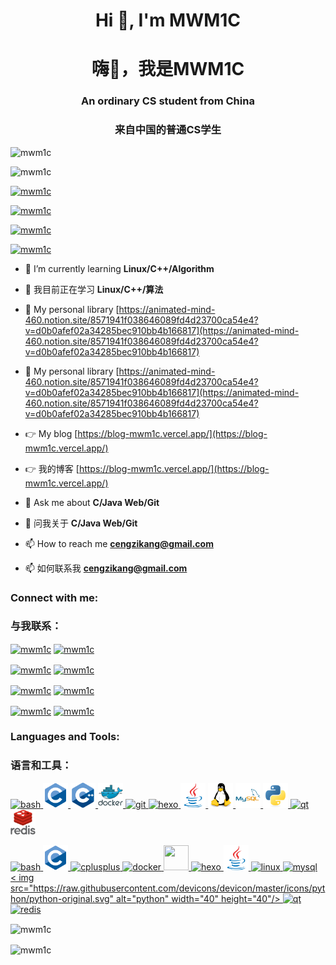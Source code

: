 <h1 align="center">Hi 👋, I'm MWM1C</h1>
<h1 align="center">嗨👋，我是MWM1C</h1>

<h3 align="center">An ordinary CS student from China</h3>
<h3 align="center">来自中国的普通CS学生</h3>


<p align="left"> <img src="https://komarev.com/ghpvc/?username=mwm1c&label=Profile%20views&color=0e75b6&style=flat" alt="mwm1c" /> </p>
<p align="left"> <img src="https://komarev.com/ghpvc/?username=mwm1c&label=Profile%20views&color=0e75b6&style=flat" alt="mwm1c" /> </p>


<p align="left"> <a href="https://github.com/ryo-ma/github-profile-trophy"><img src="https://github-profile-trophy.vercel.app/?username=mwm1c" alt="mwm1c" /></a> </p>
<p align="left"> <a href="https://github.com/ryo-ma/github-profile-trophy"><img src="https://github-profile-trophy.vercel.app /?用户名=mwm1c" alt="mwm1c" /></a> </p>


<p align="left"> <a href="https://twitter.com/mwm1c" target="blank"><img src="https://img.shields.io/twitter/follow/mwm1c?logo=twitter&style=for-the-badge" alt="mwm1c" /></a> </p>
<p align="left"> <a href="https://twitter.com/mwm1c" target="blank"><img src="https://img.shields.io/twitter/follow/mwm1c? logo=twitter&style=for-the-badge" alt="mwm1c" /></a> </p>


- 🌱 I’m currently learning **Linux/C++/Algorithm**
- 🌱 我目前正在学习 **Linux/C++/算法**


- 📗 My personal library [https://animated-mind-460.notion.site/8571941f038646089fd4d23700ca54e4?v=d0b0afef02a34285bec910bb4b166817](https://animated-mind-460.notion.site/8571941f038646089fd4d23700ca54e4?v=d0b0afef02a34285bec910bb4b166817)
- 📗 My personal library [https://animated-mind-460.notion.site/8571941f038646089fd4d23700ca54e4?v=d0b0afef02a34285bec910bb4b166817](https://animated-mind-460.notion.site/8571941f038646089fd4d23700ca54e4?v=d0b0afef02a34285bec910bb4b166817)


- :point_right: My blog [https://blog-mwm1c.vercel.app/](https://blog-mwm1c.vercel.app/)
- :point_right: 我的博客 [https://blog-mwm1c.vercel.app/](https://blog-mwm1c.vercel.app/)


- 💬 Ask me about **C/Java Web/Git**
- 💬 问我关于 **C/Java Web/Git**


- 📫 How to reach me **cengzikang@gmail.com**
- 📫 如何联系我 **cengzikang@gmail.com**


<h3 align="left">Connect with me:</h3>
<h3 align="left">与我联系：</h3>

<p align="left"> <p对齐=“左”>
<a href="https://twitter.com/mwm1c" target="blank"><img align="center" src="https://raw.githubusercontent.com/rahuldkjain/github-profile-readme-generator/master/src/images/icons/Social/twitter.svg" alt="mwm1c" height="30" width="40" /></a>
<a href="https://twitter.com/mwm1c" target="blank"><img align="center" src="https://raw.githubusercontent.com/rahuldkjain/github-profile-readme-generator /master/src/images/icons/Social/twitter.svg" alt="mwm1c" height="30" width="40" /></a>

<a href="https://stackoverflow.com/users/19800181/mwm-1c" target="blank"><img align="center" src="https://raw.githubusercontent.com/rahuldkjain/github-profile-readme-generator/master/src/images/icons/Social/stack-overflow.svg" alt="mwm1c" height="30" width="40" /></a>
<a href="https://stackoverflow.com/users/19800181/mwm-1c" target="blank"><img align="center" src="https://raw.githubusercontent.com/rahuldkjain/github-profile-readme -generator/master/src/images/icons/Social/stack-overflow.svg" alt="mwm1c" height="30" width="40" /></a>

<a href="https://instagram.com/mwm1c904" target="blank"><img align="center" src="https://raw.githubusercontent.com/rahuldkjain/github-profile-readme-generator/master/src/images/icons/Social/instagram.svg" alt="mwm1c" height="30" width="40" /></a>
<a href="https://instagram.com/mwm1c904" target="blank"><img align="center" src="https://raw.githubusercontent.com/rahuldkjain/github-profile-readme-generator /master/src/images/icons/Social/instagram.svg" alt="mwm1c" height="30" width="40" /></a>

<a href="https://www.leetcode.cn/mwm1c" target="blank"><img align="center" src="https://raw.githubusercontent.com/rahuldkjain/github-profile-readme-generator/master/src/images/icons/Social/leet-code.svg" alt="mwm1c" height="30" width="40" /></a>
<a href="https://www.leetcode.cn/mwm1c" target="blank"><img align="center" src="https://raw.githubusercontent.com/rahuldkjain/github-profile-readme -generator/master/src/images/icons/Social/leet-code.svg" alt="mwm1c" height="30" width="40" /></a>

</p>

<h3 align="left">Languages and Tools:</h3>
<h3 align="left">语言和工具：</h3>

<p align="left"> <a href="https://www.gnu.org/software/bash/" target="_blank" rel="noreferrer"> <img src="https://www.vectorlogo.zone/logos/gnu_bash/gnu_bash-icon.svg" alt="bash" width="40" height="40"/> </a> <a href="https://www.cprogramming.com/" target="_blank" rel="noreferrer"> <img src="https://raw.githubusercontent.com/devicons/devicon/master/icons/c/c-original.svg" alt="c" width="40" height="40"/> </a> <a href="https://www.w3schools.com/cpp/" target="_blank" rel="noreferrer"> <img src="https://raw.githubusercontent.com/devicons/devicon/master/icons/cplusplus/cplusplus-original.svg" alt="cplusplus" width="40" height="40"/> </a> <a href="https://www.docker.com/" target="_blank" rel="noreferrer"> <img src="https://raw.githubusercontent.com/devicons/devicon/master/icons/docker/docker-original-wordmark.svg" alt="docker" width="40" height="40"/> </a> <a href="https://git-scm.com/" target="_blank" rel="noreferrer"> <img src="https://www.vectorlogo.zone/logos/git-scm/git-scm-icon.svg" alt="git" width="40" height="40"/> </a> <a href="hexo.io/" target="_blank" rel="noreferrer"> <img src="https://www.vectorlogo.zone/logos/hexoio/hexoio-icon.svg" alt="hexo" width="40" height="40"/> </a> <a href="https://www.java.com" target="_blank" rel="noreferrer"> <img src="https://raw.githubusercontent.com/devicons/devicon/master/icons/java/java-original.svg" alt="java" width="40" height="40"/> </a> <a href="https://www.linux.org/" target="_blank" rel="noreferrer"> <img src="https://raw.githubusercontent.com/devicons/devicon/master/icons/linux/linux-original.svg" alt="linux" width="40" height="40"/> </a> <a href="https://www.mysql.com/" target="_blank" rel="noreferrer"> <img src="https://raw.githubusercontent.com/devicons/devicon/master/icons/mysql/mysql-original-wordmark.svg" alt="mysql" width="40" height="40"/> </a> <a href="https://www.python.org" target="_blank" rel="noreferrer"> <img src="https://raw.githubusercontent.com/devicons/devicon/master/icons/python/python-original.svg" alt="python" width="40" height="40"/> </a> <a href="https://www.qt.io/" target="_blank" rel="noreferrer"> <img src="https://upload.wikimedia.org/wikipedia/commons/0/0b/Qt_logo_2016.svg" alt="qt" width="40" height="40"/> </a> <a href="https://redis.io" target="_blank" rel="noreferrer"> <img src="https://raw.githubusercontent.com/devicons/devicon/master/icons/redis/redis-original-wordmark.svg" alt="redis" width="40" height="40"/> </a> </p>
<p align="left"> <a href="https://www.gnu.org/software/bash/" target="_blank" rel="noreferrer"> <img src="https://www. vectorlogo.zone/logos/gnu_bash/gnu_bash-icon.svg" alt="bash" width="40" height="40"/> </a> <a href="https://www.cprogramming.com/ " target="_blank" rel="noreferrer"> <img src="https://raw.githubusercontent.com/devicons/devicon/master/icons/c/c-original.svg" alt="c" width= "40" height="40"/> </a> <a href="https://www.w3schools.com/cpp/" target="_blank" rel="noreferrer"> <img src="https: //raw.githubusercontent.com/devicons/devicon/master/icons/cplusplus/cplusplus-original.svg" alt="cplusplus" width="40" height="40"/> </a> <a href=" https://www.docker.com/" target="_blank" rel="noreferrer"> <img src="https://raw.githubusercontent.com/devicons/devicon/master/icons/docker/docker-original -wordmark.svg" alt="docker" width="40" height="40"/> </a> <a href="https://git-scm.com/" target="_blank" rel=" noreferrer"> <img src="https://www.vectorlogo.zone/logos/git-scm/git-scm-icon.svg" 一个lt="git" width="40" height="40"/> </a> <a href="hexo.io/" target="_blank" rel="noreferrer"> <img src="https:/ /www.vectorlogo.zone/logos/hexoio/hexoio-icon.svg" alt="hexo" width="40" height="40"/> </a> <a href="https://www.java .com" target="_blank" rel="noreferrer"> <img src="https://raw.githubusercontent.com/devicons/devicon/master/icons/java/java-original.svg" alt="java" width="40" height="40"/> </a> <a href="https://www.linux.org/" target="_blank" rel="noreferrer"> <img src="https: //raw.githubusercontent.com/devicons/devicon/master/icons/linux/linux-original.svg" alt="linux" width="40" height="40"/> </a> <a href=" https://www.mysql.com/" target="_blank" rel="noreferrer"> <img src="https://raw.githubusercontent.com/devicons/devicon/master/icons/mysql/mysql-original -字标。svg" alt="mysql" width="40" height="40"/> </a> <a href="https://www.python.org" target="_blank" rel="noreferrer"> < img src="https://raw.githubusercontent.com/devicons/devicon/master/icons/python/python-original.svg" alt="python" width="40" height="40"/> </a > <a href="https://www.qt.io/" target="_blank" rel="noreferrer"> <img src="https://upload.wikimedia.org/wikipedia/commons/0/0b /Qt_logo_2016.svg" alt="qt" width="40" height="40"/> </a> <a href="https://redis.io" target="_blank" rel="noreferrer"> <img src="https://raw.githubusercontent.com/devicons/devicon/master/icons/redis/redis-original-wordmark。svg" alt="redis" width="40" height="40"/> </a> </p>


<p><img align="center" src="https://github-readme-streak-stats.herokuapp.com/?user=mwm1c&" alt="mwm1c" /></p>
<p><img align="center" src="https://github-readme-streak-stats.herokuapp.com/?user=mwm1c&" alt="mwm1c" /></p>

